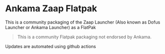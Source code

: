 # Ankama Zaap Flatpak

This is a community packaging of the Zaap Launcher (Also known as Dofus Launcher or Ankama Launcher) as a FlatPak

> This is a community Flatpak packaging not endorsed by Ankama.

Updates are automated using github actions
